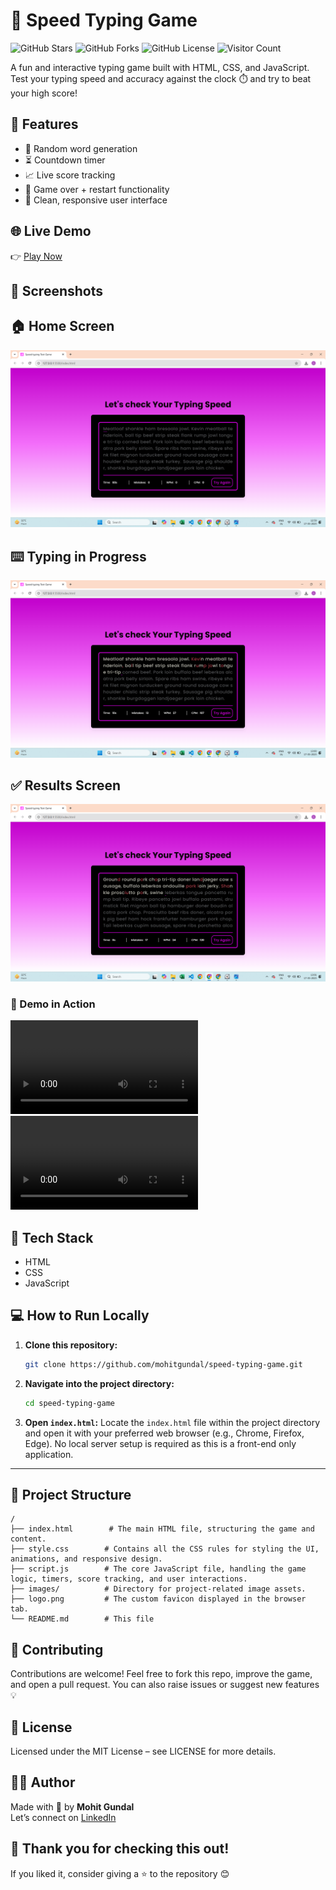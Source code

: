 # 💨 Speed Typing Game

![GitHub Stars](https://img.shields.io/github/stars/mohitgundal/speed-typing-game?style=social)
![GitHub Forks](https://img.shields.io/github/forks/mohitgundal/speed-typing-game?style=social)
![GitHub License](https://img.shields.io/github/license/mohitgundal/speed-typing-game)
![Visitor Count](https://komarev.com/ghpvc/?username=mohitgundal&label=Repo+Views&color=blue)

A fun and interactive typing game built with HTML, CSS, and JavaScript. Test your typing speed and accuracy against the clock ⏱️ and try to beat your high score!

## 🚀 Features

- 🧠 Random word generation
- ⏳ Countdown timer
- 📈 Live score tracking
- 🔄 Game over + restart functionality
- 📱 Clean, responsive user interface

## 🌐 Live Demo
👉 [Play Now](https://mohitgundal.github.io/Speed-Typing-Game/)

## 📸 Screenshots
## 🏠 Home Screen
![Home Screen](./Screenshot1.png)
## ⌨️ Typing in Progress
![Typing in Progress](./Screenshot2.png)
## ✅ Results Screen
![Results Screen](./Screenshot3.png)

### 🎥 Demo in Action
![Speed Typing Demo](./Images/demo.mp4)
![Speed Typing Demo](C:\Users\Lenovo\mohitbuilds\Images\demo.mp4)

## 🧰 Tech Stack

- HTML
- CSS
- JavaScript

## 💻 How to Run Locally

1. **Clone this repository:**
   ```bash
   git clone https://github.com/mohitgundal/speed-typing-game.git
   ```

2. **Navigate into the project directory:**
   ```bash
   cd speed-typing-game
   ```

3.  **Open `index.html`:**
    Locate the `index.html` file within the project directory and open it with your preferred web browser (e.g., Chrome, Firefox, Edge).
    No local server setup is required as this is a front-end only application.
   ---


## 📁 Project Structure
```plaintext
/
├── index.html        # The main HTML file, structuring the game and content.
├── style.css        # Contains all the CSS rules for styling the UI, animations, and responsive design.
├── script.js        # The core JavaScript file, handling the game logic, timers, score tracking, and user interactions.
├── images/          # Directory for project-related image assets.
├── logo.png         # The custom favicon displayed in the browser tab.
└── README.md        # This file
```


## 🤝 Contributing
Contributions are welcome!
Feel free to fork this repo, improve the game, and open a pull request.
You can also raise issues or suggest new features 💡


## 📜 License
Licensed under the MIT License – see LICENSE for more details.


## 🙋‍♂️ Author
Made with 💙 by **Mohit Gundal**  
Let’s connect on [LinkedIn](https://www.linkedin.com/in/mohitgundal)


## 🙏 Thank you for checking this out!
If you liked it, consider giving a ⭐ to the repository 😊

```

